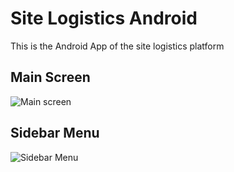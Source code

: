 # Site Logistics Android
 This is the Android App of the site logistics platform

## Main Screen
![Main screen](https://github.com/aeonSolutions/Site-Logistics-Android/blob/main/ScreenShots/Screenshot_20201117-195619.jpg)

## Sidebar Menu
![Sidebar Menu](https://github.com/aeonSolutions/Site-Logistics-Android/blob/main/ScreenShots/Screenshot_20201117-195732.jpg)
